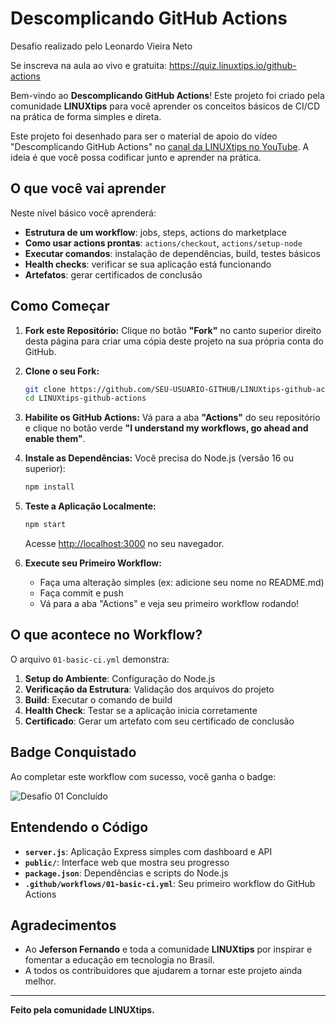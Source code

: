 # Descomplicando GitHub Actions

Desafio realizado pelo Leonardo Vieira Neto

Se inscreva na aula ao vivo e gratuita: https://quiz.linuxtips.io/github-actions

Bem-vindo ao **Descomplicando GitHub Actions**! Este projeto foi criado pela comunidade **LINUXtips** para você aprender os conceitos básicos de CI/CD na prática de forma simples e direta.

Este projeto foi desenhado para ser o material de apoio do vídeo "Descomplicando GitHub Actions" no [canal da LINUXtips no YouTube](https://youtube.com/linuxtips). A ideia é que você possa codificar junto e aprender na prática.

## O que você vai aprender

Neste nível básico você aprenderá:

- **Estrutura de um workflow**: jobs, steps, actions do marketplace
- **Como usar actions prontas**: `actions/checkout`, `actions/setup-node`
- **Executar comandos**: instalação de dependências, build, testes básicos
- **Health checks**: verificar se sua aplicação está funcionando
- **Artefatos**: gerar certificados de conclusão

## Como Começar

1.  **Fork este Repositório:**
    Clique no botão **"Fork"** no canto superior direito desta página para criar uma cópia deste projeto na sua própria conta do GitHub.

2.  **Clone o seu Fork:**
    ```bash
    git clone https://github.com/SEU-USUARIO-GITHUB/LINUXtips-github-actions.git
    cd LINUXtips-github-actions
    ```

3.  **Habilite os GitHub Actions:**
    Vá para a aba **"Actions"** do seu repositório e clique no botão verde **"I understand my workflows, go ahead and enable them"**.

4.  **Instale as Dependências:**
    Você precisa do Node.js (versão 16 ou superior):
    ```bash
    npm install
    ```

5.  **Teste a Aplicação Localmente:**
    ```bash
    npm start
    ```
    Acesse [http://localhost:3000](http://localhost:3000) no seu navegador.

6.  **Execute seu Primeiro Workflow:**
    - Faça uma alteração simples (ex: adicione seu nome no README.md)
    - Faça commit e push
    - Vá para a aba "Actions" e veja seu primeiro workflow rodando!

## O que acontece no Workflow?

O arquivo `01-basic-ci.yml` demonstra:

1. **Setup do Ambiente**: Configuração do Node.js
2. **Verificação da Estrutura**: Validação dos arquivos do projeto
3. **Build**: Executar o comando de build
4. **Health Check**: Testar se a aplicação inicia corretamente
5. **Certificado**: Gerar um artefato com seu certificado de conclusão

## Badge Conquistado

Ao completar este workflow com sucesso, você ganha o badge:

![Desafio 01 Concluído](https://img.shields.io/badge/Desafio_01-Concluído-brightgreen?style=for-the-badge&logo=githubactions&logoColor=white)

## Entendendo o Código

- **`server.js`**: Aplicação Express simples com dashboard e API
- **`public/`**: Interface web que mostra seu progresso
- **`package.json`**: Dependências e scripts do Node.js
- **`.github/workflows/01-basic-ci.yml`**: Seu primeiro workflow do GitHub Actions

## Agradecimentos

- Ao **Jeferson Fernando** e toda a comunidade **LINUXtips** por inspirar e fomentar a educação em tecnologia no Brasil.
- A todos os contribuidores que ajudarem a tornar este projeto ainda melhor.

---

**Feito pela comunidade LINUXtips.**


